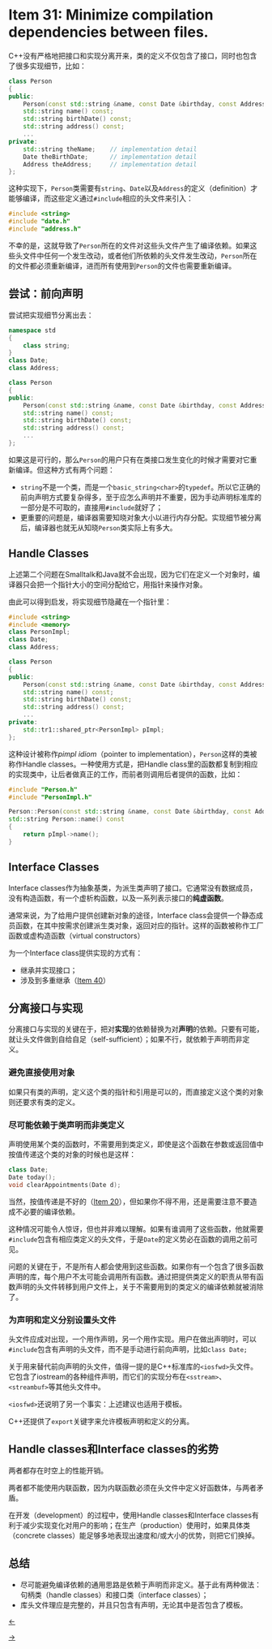 # Item 31: Minimize compilation dependencies between files.

C++没有严格地把接口和实现分离开来，类的定义不仅包含了接口，同时也包含了很多实现细节，比如：

```cpp
class Person
{
public:
    Person(const std::string &name, const Date &birthday, const Address &addr);
    std::string name() const;
    std::string birthDate() const;
    std::string address() const;
    ...
private:
    std::string theName;    // implementation detail
    Date theBirthDate;      // implementation detail
    Address theAddress;     // implementation detail
};
```

这种实现下，`Person`类需要有`string`、`Date`以及`Address`的定义（definition）才能够编译，而这些定义通过`#include`相应的头文件来引入：

```cpp
#include <string>
#include "date.h"
#include "address.h"
```

不幸的是，这就导致了`Person`所在的文件对这些头文件产生了编译依赖。如果这些头文件中任何一个发生改动，或者他们所依赖的头文件发生改动，`Person`所在的文件都必须重新编译，进而所有使用到`Person`的文件也需要重新编译。

## 尝试：前向声明

尝试把实现细节分离出去：

```cpp
namespace std
{
    class string;
}
class Date;
class Address;

class Person
{
public:
    Person(const std::string &name, const Date &birthday, const Address &addr);
    std::string name() const;
    std::string birthDate() const;
    std::string address() const;
    ...
};
```

如果这是可行的，那么`Person`的用户只有在类接口发生变化的时候才需要对它重新编译。但这种方式有两个问题：

- `string`不是一个类，而是一个`basic_string<char>`的`typedef`。所以它正确的前向声明方式要复杂得多，至于应怎么声明并不重要，因为手动声明标准库的一部分是不可取的，直接用`#include`就好了；
- 更重要的问题是，编译器需要知晓对象大小以进行内存分配。实现细节被分离后，编译器也就无从知晓`Person`类实际上有多大。

## Handle Classes

上述第二个问题在Smalltalk和Java就不会出现，因为它们在定义一个对象时，编译器只会把一个指针大小的空间分配给它，用指针来操作对象。

由此可以得到启发，将实现细节隐藏在一个指针里：

```cpp
#include <string>
#include <memory>
class PersonImpl;
class Date;
class Address;

class Person
{
public:
    Person(const std::string &name, const Date &birthday, const Address &addr);
    std::string name() const;
    std::string birthDate() const;
    std::string address() const;
    ...
private:
    std::tr1::shared_ptr<PersonImpl> pImpl;
};
```

这种设计被称作*pimpl idiom*（pointer to implementation），`Person`这样的类被称作Handle classes。一种使用方式是，把Handle class里的函数都复制到相应的实现类中，让后者做真正的工作，而前者则调用后者提供的函数，比如：

```cpp
#include "Person.h"
#include "PersonImpl.h"

Person::Person(const std::string &name, const Date &birthday, const Address &addr) : pImpl(new PersonImpl(name, birthday, addr)) {}
std::string Person::name() const
{
    return pImpl->name();
}
```

## Interface Classes

Interface classes作为抽象基类，为派生类声明了接口。它通常没有数据成员，没有构造函数，有一个虚析构函数，以及一系列表示接口的**纯虚函数**。

通常来说，为了给用户提供创建新对象的途径，Interface class会提供一个静态成员函数，在其中按需求创建派生类对象，返回对应的指针。这样的函数被称作工厂函数或虚构造函数（virtual constructors）

为一个Interface class提供实现的方式有：

- 继承并实现接口；
- 涉及到多重继承（[Item 40](../Item%2040)）

## 分离接口与实现

分离接口与实现的关键在于，把对**实现**的依赖替换为对**声明**的依赖。只要有可能，就让头文件做到自给自足（self-sufficient）；如果不行，就依赖于声明而非定义。

### 避免直接使用对象

如果只有类的声明，定义这个类的指针和引用是可以的，而直接定义这个类的对象则还要求有类的定义。

### 尽可能依赖于类声明而非类定义

声明使用某个类的函数时，不需要用到类定义，即使是这个函数在参数或返回值中按值传递这个类的对象的时候也是这样：

```cpp
class Date;
Date today();
void clearAppointments(Date d);
```

当然，按值传递是不好的（[Item 20](../Item%2020)），但如果你不得不用，还是需要注意不要造成不必要的编译依赖。

这种情况可能令人惊讶，但也并非难以理解。如果有谁调用了这些函数，他就需要`#include`包含有相应类定义的头文件，于是`Date`的定义势必在函数的调用之前可见。

问题的关键在于，不是所有人都会使用到这些函数。如果你有一个包含了很多函数声明的库，每个用户不太可能会调用所有函数。通过把提供类定义的职责从带有函数声明的头文件转移到用户文件上，关于不需要用到的类定义的编译依赖就被消除了。

### 为声明和定义分别设置头文件

头文件应成对出现，一个用作声明，另一个用作实现。用户在做出声明时，可以`#include`包含有声明的头文件，而不是手动进行前向声明，比如`class Date;`

关于用来替代前向声明的头文件，值得一提的是C++标准库的`<iosfwd>`头文件。它包含了iostream的各种组件声明，而它们的实现分布在`<sstream>`、`<streambuf>`等其他头文件中。

`<iosfwd>`还说明了另一个事实：上述建议也适用于模板。

C++还提供了`export`关键字来允许模板声明和定义的分离。

## Handle classes和Interface classes的劣势

两者都存在时空上的性能开销。

两者都不能使用内联函数，因为内联函数必须在头文件中定义好函数体，与两者矛盾。

在开发（development）的过程中，使用Handle classes和Interface classes有利于减少实现变化对用户的影响；在生产（production）使用时，如果具体类（concrete classes）能足够多地表现出速度和/或大小的优势，则把它们换掉。

## 总结

- 尽可能避免编译依赖的通用思路是依赖于声明而非定义。基于此有两种做法：句柄类（handle classes）和接口类（interface classes）；
- 库头文件理应是完整的，并且只包含有声明，无论其中是否包含了模板。

<a href="../Item%2030"><-</a>

<a href="../Item%2032">-></a>
